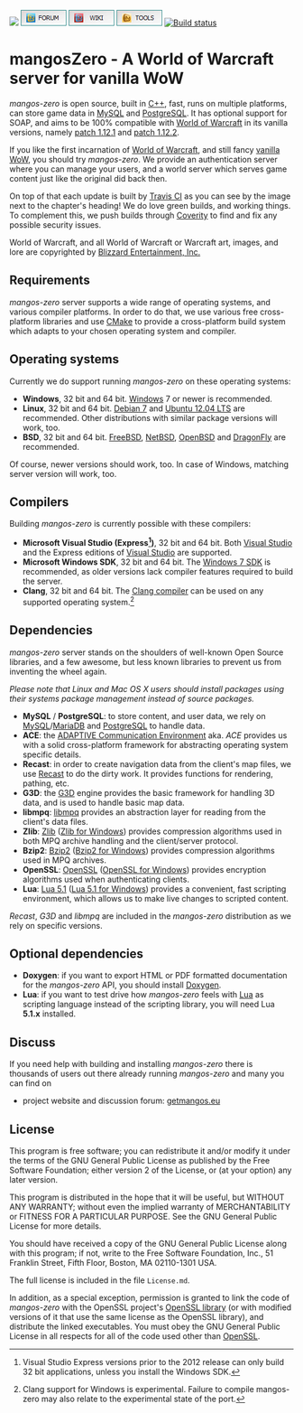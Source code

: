 ![](https://www.getmangos.eu/images/primus/blue/misc/logo.png)
[![](/icons/FORUM.gif)](https://getmangos.eu)
[![](/icons/WIKI.gif)](http://github.com/mangoswiki/wiki/wiki)
[![](/icons/TOOLS.gif)](http://github.com/mangostools)
[![Build status](https://travis-ci.org/mangoszero/server.png)][16]

mangosZero - A World of Warcraft server for vanilla WoW  
=======================================================
*mangos-zero* is open source, built in [C++][7], fast, runs on multiple platforms,
can store game data in [MySQL][40] and [PostgreSQL][42]. It has optional support
for SOAP, and aims to be 100% compatible with [World of Warcraft][2] in its
vanilla versions, namely [patch 1.12.1][5] and [patch 1.12.2][6].

If you like the first incarnation of [World of Warcraft][2], and still fancy
[vanilla WoW][4], you should try *mangos-zero*. We provide an authentication
server where you can manage your users, and a world server which serves game
content just like the original did back then.

On top of that each update is built by [Travis CI][16] as you can see by the
image next to the chapter's heading! We do love green builds, and working things.
To complement this, we push builds through [Coverity][17] to find and fix any
possible security issues.

World of Warcraft, and all World of Warcraft or Warcraft art, images, and lore are
copyrighted by [Blizzard Entertainment, Inc.][1]

Requirements
------------
*mangos-zero* server supports a wide range of operating systems, and various
compiler platforms. In order to do that, we use various free cross-platform
libraries and use [CMake][19] to provide a cross-platform build system which
adapts to your chosen operating system and compiler.

Operating systems
-----------------
Currently we do support running *mangos-zero* on these operating systems:

* **Windows**, 32 bit and 64 bit. [Windows][20] 7 or newer is recommended.
* **Linux**, 32 bit and 64 bit. [Debian 7][21] and [Ubuntu 12.04 LTS][22] are
  recommended. Other distributions with similar package versions will work, too.
* **BSD**, 32 bit and 64 bit. [FreeBSD][23], [NetBSD][24], [OpenBSD][25] and
  [DragonFly][26] are recommended.

Of course, newer versions should work, too. In case of Windows, matching
server version will work, too.

Compilers
---------
Building *mangos-zero* is currently possible with these compilers:

* **Microsoft Visual Studio (Express[^1])**, 32 bit and 64 bit. Both
  [Visual Studio][30] and the Express editions of [Visual Studio][31]
  are supported.
* **Microsoft Windows SDK**, 32 bit and 64 bit. The [Windows 7 SDK][32] is
  recommended, as older versions lack compiler features required to build
  the server.
* **Clang**, 32 bit and 64 bit. The [Clang compiler][33] can be used on any
  supported operating system.[^2]

Dependencies
------------
*mangos-zero* server stands on the shoulders of well-known Open Source
libraries, and a few awesome, but less known libraries to prevent us from
inventing the wheel again.

*Please note that Linux and Mac OS X users should install packages using
their systems package management instead of source packages.*

* **MySQL** / **PostgreSQL**: to store content, and user data, we rely on
  [MySQL][40]/[MariaDB][41] and [PostgreSQL][42] to handle data.
* **ACE**: the [ADAPTIVE Communication Environment][43] aka. *ACE* provides us
  with a solid cross-platform framework for abstracting operating system
  specific details.
* **Recast**: in order to create navigation data from the client's map files,
  we use [Recast][44] to do the dirty work. It provides functions for
  rendering, pathing, etc.
* **G3D**: the [G3D][45] engine provides the basic framework for handling 3D
  data, and is used to handle basic map data.
* **libmpq**: [libmpq][46] provides an abstraction layer for reading from the
  client's data files.
* **Zlib**: [Zlib][53] ([Zlib for Windows][51]) provides compression algorithms
  used in both MPQ archive handling and the client/server protocol.
* **Bzip2**: [Bzip2][54] ([Bzip2 for Windows][52]) provides compression
  algorithms used in MPQ archives.
* **OpenSSL**: [OpenSSL][48] ([OpenSSL for Windows][55]) provides encryption
  algorithms used when authenticating clients.
* **Lua**: [Lua 5.1][56] ([Lua 5.1 for Windows][57]) provides a convenient, fast
  scripting environment, which allows us to make live changes to scripted
  content.

*Recast*, *G3D* and *libmpq* are included in the *mangos-zero* distribution as
we rely on specific versions.

Optional dependencies
---------------------

* **Doxygen**: if you want to export HTML or PDF formatted documentation for the
  *mangos-zero* API, you should install [Doxygen][49].
* **Lua**: if you want to test drive how *mangos-zero* feels with [Lua][50] as
  scripting language instead of the scripting library, you will need Lua **5.1.x**
  installed.

Discuss
-------
If you need help with building and installing *mangos-zero* there is thousands
of users out there already running *mangos-zero* and many you can find on

* project website and discussion forum: [getmangos.eu][10]

License
-------
This program is free software; you can redistribute it and/or modify it under
the terms of the GNU General Public License as published by the Free Software
Foundation; either version 2 of the License, or (at your option) any later
version.

This program is distributed in the hope that it will be useful, but WITHOUT ANY
WARRANTY; without even the implied warranty of MERCHANTABILITY or FITNESS FOR A
PARTICULAR PURPOSE.  See the GNU General Public License for more details.

You should have received a copy of the GNU General Public License along with
this program; if not, write to the Free Software Foundation, Inc., 51 Franklin
Street, Fifth Floor, Boston, MA 02110-1301 USA.

The full license is included in the file `License.md`.

In addition, as a special exception, permission is granted to link the code of
*mangos-zero* with the OpenSSL project's [OpenSSL library][48] (or with modified
versions of it that use the same license as the OpenSSL library), and distribute
the linked executables. You must obey the GNU General Public License in all
respects for all of the code used other than [OpenSSL][48].


[^1]: Visual Studio Express versions prior to the 2012 release can only
      build 32 bit applications, unless you install the Windows SDK.
[^2]: Clang support for Windows is experimental. Failure to compile mangos-zero
      may also relate to the experimental state of the port.

[1]: http://blizzard.com/ "Blizzard Entertainment Inc. · we love you!"
[2]: http://blizzard.com/games/wow/ "World of Warcraft · Classic / Vanilla"
[3]: http://wowpedia.org/Beta#World_of_Warcraft "World of Warcraft - Classic Beta"
[4]: http://www.wowpedia.org/Patch_1.12.0 "Vanilla WoW · Patch 1.12.0 release notes"
[5]: http://www.wowpedia.org/Patch_1.12.1 "Vanilla WoW · Patch 1.12.1 release notes"
[6]: http://www.wowpedia.org/Patch_1.12.2 "Vanilla WoW · Patch 1.12.2 release notes"
[7]: http://www.cppreference.com/ "C / C++ reference"

[10]: http://getmangos.eu/ "mangos · project site"
[12]: http://github.com/mangoszero "mangos-zero · github organization"
[13]: http://github.com/mangoszero/server "mangos zero · server repository"
[14]: http://github.com/mangoszero/scripts "mangos zero · script extensions repository"
[15]: http://github.com/mangoszero/database "mangos zero · content database repository"
[16]: https://travis-ci.org/mangoszero/server "Travis CI · mangos-zero build status"
[17]: https://scan.coverity.com/ "Coverity Scan · Static Code Analysis"

[19]: http://www.cmake.org/ "CMake · Cross Platform Make"
[20]: http://windows.microsoft.com/ "Microsoft Windows · that OS, yes."
[21]: http://www.debian.org/ "Debian · The Universal Operating System"
[22]: http://www.ubuntu.com/ "Ubuntu · The world's most popular free OS"
[23]: http://www.freebsd.org/ "FreeBSD · The Power To Serve"
[24]: http://www.netbsd.org/ "NetBSD · The NetBSD Project"
[25]: http://www.openbsd.org/ "OpenBSD · Free, functional and secure"
[26]: http://www.dragonflybsd.org/ "DragonFlyBSD"

[30]: http://www.microsoft.com/visualstudio/eng/ "Visual Studio 2012"
[31]: http://www.microsoft.com/visualstudio/eng/products/visual-studio-express-products "Visual Studio Express 2012 for Windows Desktop"
[32]: http://www.microsoft.com/en-us/download/details.aspx?id=8279 "Windows SDK for Windows 7 and .NET Framework 4"
[33]: http://clang.llvm.org/ "clang · a C language family frontend for LLVM"
[34]: http://git-scm.com/ "Git · Distributed version control system"
[35]: http://windows.github.com/ "github · windows client"
[36]: http://www.sourcetreeapp.com/ "SourceTree · Free Mercurial and Git Client for Windows/Mac"

[40]: http://www.mysql.com/ "MySQL · The world's most popular open source database"
[41]: http://www.mariadb.org/ "MariaDB · An enhanced, drop-in replacement for MySQL"
[42]: http://www.postgresql.org/ "PostgreSQL · The world's most advanced open source database"
[43]: http://www.cs.wustl.edu/~schmidt/ACE.html "ACE · The ADAPTIVE Communication Environment"
[44]: http://github.com/memononen/recastnavigation "Recast · Navigation-mesh Toolset for Games"
[45]: http://sourceforge.net/projects/g3d/ "G3D · G3D Innovation Engine"
[46]: http://github.com/ge0rg/libmpq "libmpq · A library for reading data from MPQ archives"
[48]: http://www.openssl.org/ "OpenSSL · The Open Source toolkit for SSL/TLS"
[49]: http://www.stack.nl/~dimitri/doxygen/ "Doxygen · API documentation generator"
[50]: http://www.lua.org/ "Lua · The Programming Language"
[51]: http://gnuwin32.sourceforge.net/packages/zlib.htm "Zlib for Windows"
[52]: http://gnuwin32.sourceforge.net/packages/bzip2.htm "Bzip2 for Windows"
[53]: http://www.zlib.net/ "Zlib"
[54]: http://www.bzip.org/ "Bzip2"
[55]: http://slproweb.com/products/Win32OpenSSL.html "OpenSSL for Windows"
[56]: http://www.lua.org/ "Lua"
[57]: https://code.google.com/p/luaforwindows/ "Lua for Windows"

